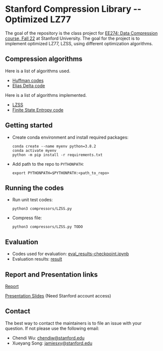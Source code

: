 
# Stanford Compression Library -- Optimized LZ77
The goal of the repository is the class project for [EE274: Data Compression course, Fall 22](https://stanforddatacompressionclass.github.io/Fall22/) at Stanford University. The goal for the project is to implement optimized LZ77, LZSS, using different optimization algorithms.

## Compression algorithms
Here is a list of algorithms used.
- [Huffman codes](compressors/huffman_coder.py)
- [Elias Delta code](compressors/elias_delta_uint_coder.py)

Here is a list of algorithms implemented.
- [LZSS](compressors/LZSS.py)
- [Finite State Entropy code](compressors/LZSS.py)

## Getting started
- Create conda environment and install required packages:
    ```
    conda create --name myenv python=3.8.2
    conda activate myenv
    python -m pip install -r requirements.txt
    ```
- Add path to the repo to `PYTHONPATH`:
    ```
    export PYTHONPATH=$PYTHONPATH:<path_to_repo>
    ```

## Running the codes
- Run unit test codes:
    ```
    python3 compressors/LZSS.py
    ```
- Compress file:
    ```
    python3 compressors/LZSS.py TODO
    ```

## Evaluation
- Codes used for evaluation:
[eval_results-checkpoint.ipynb](test/.ipynb_checkpoints)
- Evaluation results:
[result](test/result)

## Report and Presentation links
[Report](https://google.com)

[Presentation Slides](https://docs.google.com/presentation/d/1IvNpNxeBvL9jRCT4w7LkT2Osie4XTMWMNh6xIjWzPNQ/edit?usp=sharing) (Need Stanford account access)

## Contact
The best way to contact the maintainers is to file an issue with your question.
If not please use the following email:
- Chendi Wu: chendiw@stanford.edu
- Xueyang Song: jamiesxy@stanford.edu
